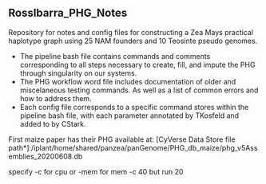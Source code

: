 ## RossIbarra_PHG_Notes

Repository for notes and config files for constructing a Zea Mays practical haplotype graph using 25 NAM founders and 10 Teosinte pseudo genomes.
  - The pipeline bash file contains commands and comments corresponding to all steps necessary to create, fill, and impute the PHG through singularity on our systems.
  - The PHG workflow word file includes documentation of older and miscelaneous testing commands. As well as a list of common errors and how to address them.
  - Each config file corresponds to a specific command stores within the pipeline bash file, with each parameter annotated by TKosfeld and added to by CStark.

First maize paper has their PHG available at:
[CyVerse Data Store file path*]:/iplant/home/shared/panzea/panGenome/PHG_db_maize/phg_v5Assemblies_20200608.db

specify -c for cpu or -mem for mem
-c 40 but run 20
